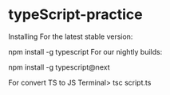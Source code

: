 # typeScript-practice

Installing
For the latest stable version:

npm install -g typescript
For our nightly builds:

npm install -g typescript@next

For convert TS to JS
Terminal> tsc script.ts
